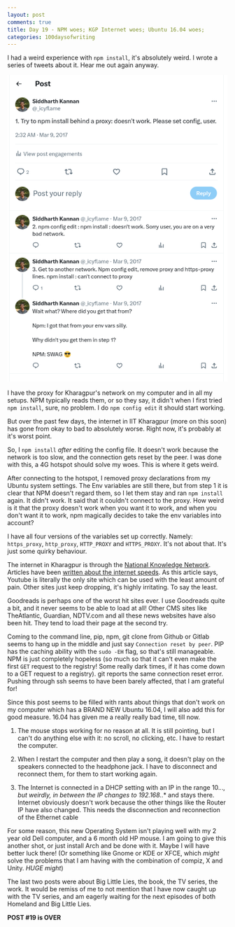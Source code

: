 ```yaml
---
layout: post
comments: true
title: Day 19 - NPM woes; KGP Internet woes; Ubuntu 16.04 woes;
categories: 100daysofwriting
---
```


I had a weird experience with `npm install`, it's absolutely weird. I wrote a
series of tweets about it. Hear me out again anyway.

[![twitter-screenshot](/public/img/2017-03-09-twitter.png)](https://twitter.com/_icyflame/status/839529290760757249)

I have the proxy for Kharagpur's network on my computer and in all my setups.
NPM typically reads them, or so they say, it didn't when I first tried `npm
install`, sure, no problem. I do `npm config edit` it should start working.

But over the past few days, the internet in IIT Kharagpur (more on this soon)
has gone from okay to bad to absolutely worse. Right now, it's probably at it's
worst point.

So, I `npm install` _after_ editing the config file. It doesn't work because the
network is too slow, and the connection gets reset by the peer. I was done with
this, a 4G hotspot should solve my woes. This is where it gets weird.

After connecting to the hotspot, I removed proxy declarations from my Ubuntu
system settings. The Env variables are still there, but from step 1 it is clear
that NPM doesn't regard them, so I let them stay and ran `npm install` again. It
didn't work. It said that it couldn't connect to the proxy. How weird is it that
the proxy doesn't work when you want it to work, and when you don't want it to
work, npm magically decides to take the env variables into account?

I have all four versions of the variables set up correctly. Namely:
`https_proxy`, `http_proxy`, `HTTP_PROXY` and `HTTPS_PROXY`. It's not about
that. It's just some quirky behaviour.

The internet in Kharagpur is through the [National Knowledge
Network](http://workshop.nkn.in/2012/Document/slides/NKN%20Overview.pdf).
Articles have been [written about the internet
speeds](http://www.scholarsavenue.org/ga/internet-in-kgp-a-recent-take/). As
this article says, Youtube is literally the only site which can be used with the
least amount of pain. Other sites just keep dropping, it's highly irritating. To
say the least.

Goodreads is perhaps one of the worst hit sites ever. I use Goodreads quite a
bit, and it never seems to be able to load at all! Other CMS sites like
TheAtlantic, Guardian, NDTV.com and all these news websites have also been hit.
They tend to load their page at the second try.

Coming to the command line, pip, npm, git clone from Github or Gitlab seems to
hang up in the middle and just say `Connection reset by peer`. PIP has the
caching ability with the `sudo -EH` flag, so that's still manageable. NPM is
just completely hopeless (so much so that it can't even make the first `GET`
request to the registry! Some really dark times, if it has come down to a GET
request to a registry). git reports the same connection reset error. Pushing
through ssh seems to have been barely affected, that I am grateful for!

Since this post seems to be filled with rants about things that don't work on my
computer which has a BRAND NEW Ubuntu 16.04, I will also add this for good
measure. 16.04 has given me a really really bad time, till now.

1. The mouse stops working for no reason at all. It is still pointing, but I
   can't do anything else with it: no scroll, no clicking, etc. I have to
   restart the computer.

2. When I restart the computer and then play a song, it doesn't play on the
   speakers connected to the headphone jack. I have to disconnect and reconnect
   them, for them to start working again.

3. The Internet is connected in a DHCP setting with an IP in the range 10.*.*.*,
   but weirdly, in between the IP changes to 192.168.*.* and stays there.
   Internet obviously doesn't work because the other things like the Router IP
   have also changed. This needs the disconnection and reconnection of the
   Ethernet cable

For some reason, this new Operating System isn't playing well with my 2 year old
Dell computer, and a 6 month old HP mouse. I am going to give this another shot,
or just install Arch and be done with it. Maybe I will have better luck there!
(Or something like Gnome or KDE or XFCE, which _might_ solve the problems that I
am having with the combination of compiz, X and Unity. _HUGE might_)

The last two posts were about Big Little Lies, the book, the TV series, the
work. It would be remiss of me to not mention that I have now caught up with the
TV series, and am eagerly waiting for the next episodes of both Homeland and Big
Little Lies.

**POST #19 is OVER**
